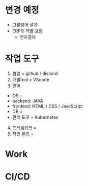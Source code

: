 # 변경 예정
- 그룹웨어 설계
- ERP의 역활 포함
  - 전자결재

# 작업 도구
1) 협업 = github / discord
2) 개발tool = VScode
3) 언어
- OS :
- backend: JAVA
- frontend: HTML / CSS / JavaScript
- DB = 
- 관리 도구 = Kubernetes
4) 프레임워크 = 
5) 작업 환경 = 


# Work

# CI/CD
